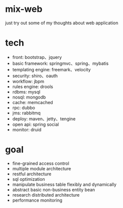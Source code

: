 mix-web 
=======
just try out some of my thoughts about web application 

tech 
=======
- front: bootstrap、jquery 
- basic framework: springmvc、spring、mybatis 
- templating engine: freemark、velocity 
- security: shiro、oauth 
- workflow: jbpm 
- rules engine: drools 
- rdbms: mysql 
- nosql: mongodb 
- cache: memcached 
- rpc: dubbo 
- jms: rabbitmq 
- deploy: maven、jetty、tengine 
- open api: spring social 
- monitor: druid

goal 
=======
- fine-grained access control 
- multiple module architecture 
- restful architecture 
- sql optimization 
- manipulate business table flexibly and dynamically 
- abstract basic non-business entity bean 
- research distributed architecture 
- performance monitoring

